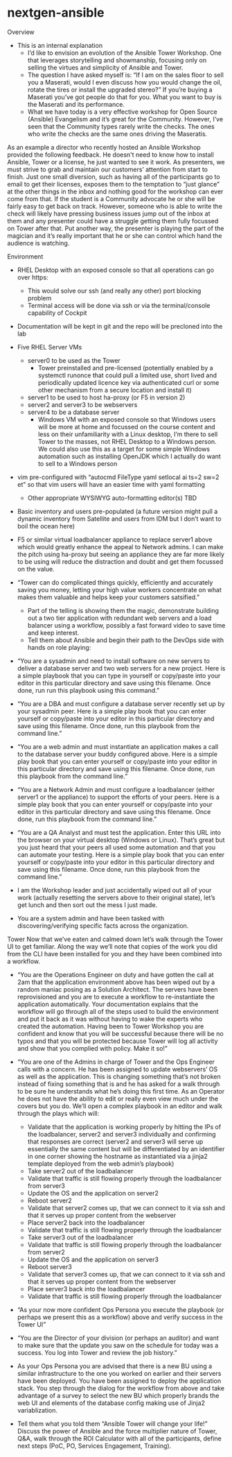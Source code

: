 # nextgen-ansible
Overview

- This is an internal explanation
	- I’d like to envision an evolution of the Ansible Tower Workshop. One that leverages storytelling and showmanship, focusing only on selling the virtues and simplicity of Ansible and Tower. 
 	- The question I have asked myself is: “If I am on the sales floor to sell you a Maserati, would I even discuss how you would change the oil, rotate the tires or install the upgraded stereo?” If you’re buying a Maserati you’ve got people do that for you. What you want to buy is the Maserati and its performance.  
     - What we have today is a very effective workshop for Open Source (Ansible) Evangelism and it’s great for the Community. However, I’ve seen that the Community types rarely write the checks. The ones who write the checks are the same ones driving the Maseratis.

As an example a director who recently hosted an Ansible Workshop provided the following feedback. He doesn't need to know how to install Ansible, Tower or a license, he just wanted to see it work. As presenters, we must strive to grab and maintain our customers’ attention from start to finish. Just one small diversion, such as having all of the participants go to email to get their licenses, exposes them to the temptation to “just glance” at the other things in the inbox and nothing good for the workshop can ever come from that. If the student is a Community advocate he or she will be fairly easy to get back on track. However, someone who is able to write the check will likely have pressing business issues jump out of the inbox at them and any presenter could have a struggle getting them fully focussed on Tower after that. Put another way, the presenter is playing the part of the magician and it’s really important that he or she can control which hand the audience is watching.
 
Environment
- RHEL Desktop with an exposed console so that all operations can go over https:
  - This would solve our ssh (and really any other) port blocking problem
  - Terminal access will be done via ssh or via the terminal/console capability of Cockpit
- Documentation will be kept in git and the repo will be precloned into the lab
- Five RHEL Server VMs
  - server0 to be used as the Tower
	- Tower preinstalled and pre-licensed (potentially enabled by a systemctl runonce that could pull a limited use, short lived and periodically updated licence key via authenticated curl or some other mechanism from a secure location and install it)
  - server1 to be used to host ha-proxy (or F5 in version 2)
  - server2 and server3 to be webservers
  - server4 to be a database server
	- Windows VM with an exposed console so that Windows users will be more at home and focussed on the course content and less on their unfamiliarity with a Linux desktop, I’m there to sell Tower to the masses, not RHEL Desktop to a Windows person. We could also use this as a target for some simple Windows automation such as installing OpenJDK which I actually do want to sell to a Windows person
- vim pre-configured with “autocmd FileType yaml setlocal ai ts=2 sw=2 et” so that vim users will have an easier time with yaml formatting 
	- Other appropriate WYSIWYG auto-formatting editor(s) TBD
- Basic inventory and users pre-populated (a future version might pull a dynamic inventory from Satellite and users from IDM but I don’t want to boil the ocean here)
- F5 or similar virtual loadbalancer appliance to replace server1 above which would greatly enhance the appeal to Network admins. I can make the pitch using ha-proxy but seeing an appliance they are far more likely to be using will reduce the distraction and doubt and get them focussed on the value.

- “Tower can do complicated things quickly, efficiently and accurately saving you money, letting your high value workers concentrate on what makes them valuable and helps keep your customers satsified.”
  - Part of the telling is showing them the magic, demonstrate building out a two tier application with redundant web servers and a load balancer using a workflow, possibly a fast forward video to save time and keep interest.
  - Tell them about Ansible and begin their path to the DevOps side with hands on role playing:
  
- “You are a sysadmin and need to install software on new servers to deliver a database server and two web servers for a new project. Here is a simple playbook that you can type in yourself or copy/paste into your editor in this particular directory and save using this filename. Once done, run run this playbook using this command.”

- “You are a DBA and must configure a database server recently set up by your sysadmin peer. Here is a simple play book that you can enter yourself or copy/paste into your editor in this particular directory and save using this filename. Once done, run this playbook from the command line.”

- “You are a web admin and must instantiate an application makes a call to the database server your buddy configured above. Here is a simple play book that you can enter yourself or copy/paste into your editor in this particular directory and save using this filename. Once done, run this playbook from the command line.”

- “You are a Network Admin and must configure a loadbalancer (either server1 or the appliance) to support the efforts of your peers. Here is a simple play book that you can enter yourself or copy/paste into your editor in this particular directory and save using this filename. Once done, run this playbook from the command line.”

- “You are a QA Analyst and must test the application. Enter this URL into the browser on your virtual desktop (Windows or Linux). That’s great but you just heard that your peers all used some automation and that you can automate your testing. Here is a simple play book that you can enter yourself or copy/paste into your editor in this particular directory and save using this filename. Once done, run this playbook from the command line.”

- I am the Workshop leader and just accidentally wiped out all of your work (actually resetting the servers above to their original state), let’s get lunch and then sort out the mess I just made.

- You are a system admin and have been tasked with discovering/verifying specific facts across the organization.

Tower
Now that we’ve eaten and calmed down let’s walk through the Tower UI to get familiar. Along the way we’ll note that copies of the work you did from the CLI have been installed for you and they have been combined into a workflow.

- “You are the Operations Engineer on duty and have gotten the call at 2am that the application environment above has been wiped out by a random maniac posing as a Solution Architect. The servers have been reprovisioned and you are to execute a workflow to re-instantiate the application automatically. Your documentation explains that the workflow will go through all of the steps used to build the environment and put it back as it was without having to wake the experts who created the automation. Having been to Tower Workshop you are confident and know that you will be successful because there will be no typos and that you will be protected because Tower will log all activity and show that you complied with policy. Make it so!”

- “You are one of the Admins in charge of Tower and the Ops Engineer calls with a concern.  He has been assigned to update webservers’ OS as well as the application. This is changing something that’s not broken instead of fixing something that is and he has asked for a walk through to be sure he understands what he’s doing this first time. As an Operator he does not have the ability to edit or really even view much under the covers but you do. We’ll open a complex playbook in an editor and walk through the plays which will:
	- Validate that the application is working properly by hitting the IPs of the loadbalancer, server2 and server3 individually and confirming that responses are correct (server2 and server3 will serve up essentially the same content but will be differentiated by an identifier in one corner showing the hostname as instantiated via a jinja2 template deployed from the web admin’s playbook)
	- Take server2 out of the loadbalancer 
	- Validate that traffic is still flowing properly through the loadbalancer from server3
	- Update the OS and the application on server2
	- Reboot server2
	- Validate that server2 comes up, that we can connect to it via ssh and that it serves up proper content from the webserver
	- Place server2 back into the loadbalancer
	- Validate that traffic is still flowing properly through the loadbalancer
	- Take server3 out of the loadbalancer
	- Validate that traffic is still flowing properly through the loadbalancer from server2
	- Update the OS and the application on server3
	- Reboot server3
	- Validate that server3 comes up, that we can connect to it via ssh and that it serves up proper content from the webserver
	- Place server3 back into the loadbalancer
	- Validate that traffic is still flowing properly through the loadbalancer

- “As your now more confident Ops Persona you execute the playbook (or perhaps we present this as a workflow) above and verify success in the Tower UI”

- “You are the Director of your division (or perhaps an auditor) and want to make sure that the update you saw on the schedule for today was a success. You log into Tower and review the job history.”

- As your Ops Persona you are advised that there is a new BU using a similar infrastructure to the one you worked on earlier and their servers have been deployed. You have been assigned to deploy the application stack. You step through the dialog for the workflow from above and take advantage of a survey to select the new BU which properly brands the web UI and elements of the database config making use of Jinja2 variablization.

- Tell them what you told them “Ansible Tower will change your life!” Discuss the power of Ansible and the force multiplier nature of Tower, Q&A, walk through the ROI Calculator with all of the participants, define next steps (PoC, PO, Services Engagement, Training).
